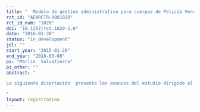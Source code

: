 ```yaml
---
title: "  Modelo de gestión administrativa para cuerpos de Policía Venezolanos. Aproximación al estudio"
rct_id: "AEARCTR-0001020"
rct_id_num: "1020"
doi: "10.1257/rct.1020-1.0"
date: "2016-01-30"
status: "in_development"
jel: ""
start_year: "2015-01-26"
end_year: "2016-03-08"
pi: "Marlin  Salvatierra"
pi_other: ""
abstract: "
La siguiente disertación  presenta los avances del estudio dirigido al diseño de un modelo para la  optimización de  los recursos invertidos en seguridad ciudadana en los cuerpos de policía, se trata de una investigación  documental con adelantos hasta la estructura metodológica. El objetivo es proponer un modelo de gestión administrativa para optimizar los recursos en la seguridad ciudadana realizando en primer lugar el diagnostico de la situación administrativa de los cuerpos de policías Venezolanos, determinar los fundamentos teóricos necesarios y sistematizar los elementos debe contener el modelo que coadyuve a la eficacia,  calidad y control de la prestación de servicios policial a nivel nacional.
"
layout: registration
---
```


